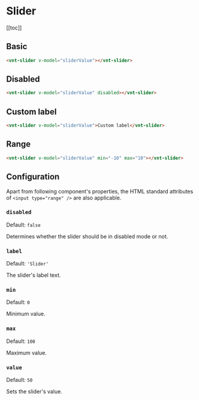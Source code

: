 # Slider

[[toc]]

## Basic

<slider-basic />

```html
<vnt-slider v-model="sliderValue"></vnt-slider>
```

## Disabled

<slider-disabled />

```html
<vnt-slider v-model="sliderValue" disabled></vnt-slider>
```

## Custom label

<slider-label />

```html
<vnt-slider v-model="sliderValue">Custom label</vnt-slider>
```

## Range

<slider-range />

```html
<vnt-slider v-model="sliderValue" min="-10" max="10"></vnt-slider>
```

## Configuration

Apart from following component's properties, the HTML standard attributes of `<input type="range" />` are also applicable.

### `disabled`
Default: `false`

Determines whether the slider should be in disabled mode or not.

### `label`
Default: `'Slider'`

The slider's label text.

### `min`
Default: `0`

Minimum value.

### `max`
Default: `100`

Maximum value.

### `value`
Default: `50`

Sets the slider's value.
